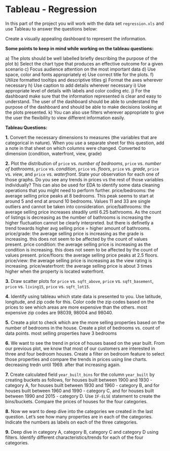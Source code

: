 # Tableau - Regression

In this part of the project you will work with the data set `regression.xls` and use Tableau to answer the questions below: 

Create a visually appealing dashboard to represent the information.

**Some points to keep in mind while working on the tableau questions:**

   a) The plots should be well labelled briefly describing the purpose of the plot
   b) Select the chart type that produces an effective outcome for a given scenario
   c) Focus audience attention on the most important data
   d) Use space, color and fonts appropriately
   e) Use correct title for the plots.
   f) Utilize formatted tooltips and descriptive titles
   g) Format the axes wherever necessary
   h) Use caption to add details wherever necessary
   i) Use appropriate level of details with labels and color coding etc.
   j) For the dashboard make sure that the information represented is clear and easy to understand. The user of the dashboard should be able to understand the purpose of the dashboard and should be able to make decisions looking at the plots presented.
   k) You can also use filters wherever appropriate to give the user the flexibility to view different information easily.


**Tableau Questions:**

**1.** Convert the necessary dimensions to measures  (the variables that are categorical in nature). When you use a separate sheet for this question, add a note in that sheet on which columns were changed.
Converted to dimension (condition, waterfront, view, grade)

**2.** Plot the distribution of `price` vs. _number of bedrooms_, `price` vs. _number of bathrooms_, `price` vs. _condition_, `price` vs. _floors_, `price` vs. _grade_, `price` vs. _view_, and `price` vs. _waterfront_.
   State your observation for each one of those graphs. Do you see any trends in prices vs the rest of those variables individually? This can also be used for EDA to identify some data cleaning operations that you might need to perform further.
price/bedrooms: the average selling price peaks at 8 bedrooms. This peak seems to start at around 5 and end at around 10 bedrooms. Values 11 and 33 are single outliers and cannot be taken into consideration.
price/bathrooms: the average selling price increases steadily until 6.25 bathrooms. As the count of listings is decreasing  as the number of bathrooms is increasing the higher fluctuation cannot be clearly interpreted. but there is definetly a trend towards higher avg selling price = higher amount of bathrooms.
price/grade: the average selling price is increasing as the grade is increasing. this does not seem to be affected by the count of values present.
price condition: the average selling price is increasing as the condition is increasing. this does not seem to be affected by the count of values present.
price/floors: the average selling price peaks at 2.5 floors. 
price/view: the average selling price is increasing as the view rating is increasing. 
price/waterfront: the average selling price is about 3 times higher when the property is located waterfront.

**3.** Draw scatter plots for `price` vs. `sqft_above`, `price` vs. `sqft_basement`, `price` vs. `living15`, `price` vs. `sqft_lot15`.

**4.** Identify using tableau which state data is presented to you. Use latitude, longitude, and zip code for this. Color code the zip codes based on the prices to see which areas are more expensive than the others.
most expensive zip codes are 98039, 98004 and 98040.

**5.** Create a plot to check which are the more selling properties based on the number of bedrooms in the house. Create a plot of bedrooms vs. count of data points.
most selling properties have 3 bedrooms

**6.** We want to see the trend in price of houses based on the year built. From our previous plot, we know that most of our customers are interested in three and four bedroom houses. Create a filter on bedroom feature to select those properties and compare the trends in prices using line charts.
decreasing tredn until 1969. after that increasing again.

**7.** Create calculated field `year_built_bins` for the column `year_built` by creating buckets as follows, for houses built between 1900 and 1930 - category A, for houses built between 1930 and 1960 - category B, and for houses built between 1960 and 1990 - category C, and for houses built between 1990 and 2015 - category D. Use `IF-ELSE` statement to create the bins/buckets. Compare the prices of houses for the four categories.

**8.** Now we want to deep dive into the categories we created in the last question. Let’s see how many properties are in each of the categories. Indicate the numbers as labels on each of the three categories.

**9.** Deep dive in category A, category B, category C and category D using filters. Identify different characteristics/trends for each of the four categories.
